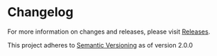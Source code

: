# Changelog

For more information on changes and releases, please visit [Releases](https://github.com/symbiote/silverstripe-dynamiclists/releases).

This project adheres to [Semantic Versioning](http://semver.org/) as of version 2.0.0
